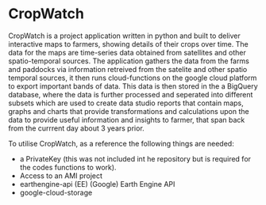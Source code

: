 # CropWatch

CropWatch is a project application written in python and built to deliver interactive maps to farmers, showing details of their crops over time.  The data for the maps are time-series data obtained from satellites and other spatio-temporal sources. The application gathers the data from the farms and paddocks via information retreived from the satelite and other spatio temporal sources, it then runs cloud-functions on the google cloud platform to export important bands of data. This data is then stored in the a BigQuery database, where the data is further processed and seperated into different subsets which are used to create data studio reports that contain maps, graphs and charts that provide transformations and calculations upon the data to provide useful information and insights to farmer, that span back from the currrent day about 3 years prior. 

To utilise CropWatch, as a reference the following things are needed:

-  a PrivateKey (this was not included int he repository but is required for the codes functions to work).
- Access to an AMI project
- earthengine-api (EE) (Google) Earth Engine API 
- google-cloud-storage